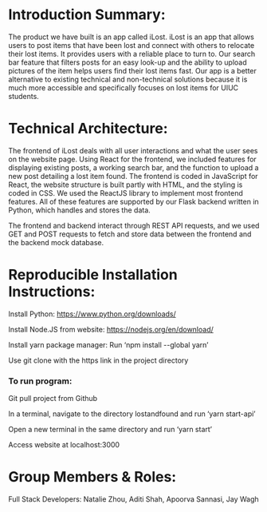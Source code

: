 # Introduction Summary: 
The product we have built is an app called iLost. iLost is an app that allows users to post items that have been lost and connect with others to relocate their lost items. It provides users with a reliable place to turn to. Our search bar feature that filters posts for an easy look-up and the ability to upload pictures of the item helps users find their lost items fast. Our app is a better alternative to existing technical and non-technical solutions because it is much more accessible and specifically focuses on lost items for UIUC students.

# Technical Architecture: 
The frontend of iLost deals with all user interactions and what the user sees on the website page. Using React for the frontend, we included features for displaying existing posts, a working search bar, and the function to upload a new post detailing a lost item found. The frontend is coded in JavaScript for React, the website structure is built partly with HTML, and the styling is coded in CSS. We used the ReactJS library to implement most frontend features. All of these features are supported by our Flask backend written in Python, which handles and stores the data.

The frontend and backend interact through REST API requests, and we used GET and POST requests to fetch and store data between the frontend and the backend mock database.

# Reproducible Installation Instructions: 
Install Python: https://www.python.org/downloads/

Install Node.JS from website: https://nodejs.org/en/download/ 

Install yarn package manager: Run ‘npm install --global yarn’

Use git clone with the https link in the project directory

### To run program:

Git pull project from Github

In a terminal, navigate to the directory lostandfound and run ‘yarn start-api’

Open a new terminal in the same directory and run ‘yarn start’

Access website at localhost:3000

# Group Members & Roles: 
Full Stack Developers: Natalie Zhou, Aditi Shah, Apoorva Sannasi, Jay Wagh


